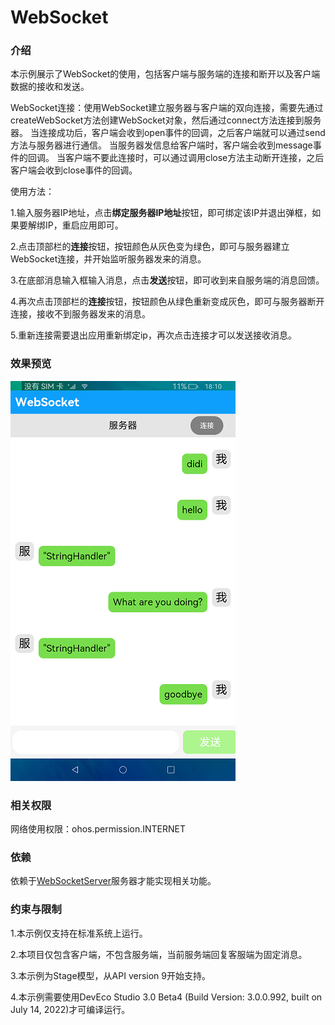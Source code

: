 # WebSocket

### 介绍

本示例展示了WebSocket的使用，包括客户端与服务端的连接和断开以及客户端数据的接收和发送。

WebSocket连接：使用WebSocket建立服务器与客户端的双向连接，需要先通过createWebSocket方法创建WebSocket对象，然后通过connect方法连接到服务器。
当连接成功后，客户端会收到open事件的回调，之后客户端就可以通过send方法与服务器进行通信。 当服务器发信息给客户端时，客户端会收到message事件的回调。
当客户端不要此连接时，可以通过调用close方法主动断开连接，之后客户端会收到close事件的回调。

使用方法：

1.输入服务器IP地址，点击**绑定服务器IP地址**按钮，即可绑定该IP并退出弹框，如果要解绑IP，重启应用即可。

2.点击顶部栏的**连接**按钮，按钮颜色从灰色变为绿色，即可与服务器建立WebSocket连接，并开始监听服务器发来的消息。

3.在底部消息输入框输入消息，点击**发送**按钮，即可收到来自服务端的消息回馈。

4.再次点击顶部栏的**连接**按钮，按钮颜色从绿色重新变成灰色，即可与服务器断开连接，接收不到服务器发来的消息。

5.重新连接需要退出应用重新绑定ip，再次点击连接才可以发送接收消息。

### 效果预览

![](screenshots/device/disconnect.png)

### 相关权限

网络使用权限：ohos.permission.INTERNET

### 依赖
依赖于[WebSocketServer](https://gitee.com/adslk/application_server/tree/master/WebSocketServer)服务器才能实现相关功能。

### 约束与限制

1.本示例仅支持在标准系统上运行。

2.本项目仅包含客户端，不包含服务端，当前服务端回复客服端为固定消息。

3.本示例为Stage模型，从API version 9开始支持。

4.本示例需要使用DevEco Studio 3.0 Beta4 (Build Version: 3.0.0.992, built on July 14, 2022)才可编译运行。
